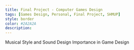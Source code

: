 ```yaml
---
title: Final Project - Computer Games Design
tags: [Games Design, Personal, Final Project, SHMUP]
style: border
color: #2A2A2A
description: 
---
```


Musical Style and Sound Design Importance in Game Design
